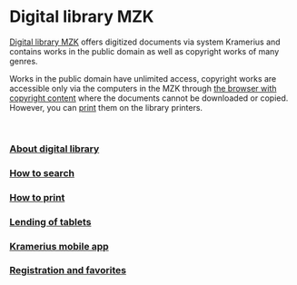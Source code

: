 # Digital library MZK

<a class="external" href="http://digitalniknihovna.mzk.cz/" target="_blank">Digital library MZK</a> offers digitized documents via system Kramerius and contains works in the public domain as well as copyright works of many genres.

Works in the public domain have unlimited access, copyright works are accessible only via the computers in the MZK through [the browser with copyright content](http://vknihovne.mzk.cz/en/digitalni-knihovna) where the documents cannot be downloaded or copied.
However, you can [print](http://vknihovne.mzk.cz/en/jak-tisknout) them on the library printers.


<br>
   
### [About digital library](http://vknihovne.mzk.cz/en/o-digitalni-knihovne)
### [How to search](http://vknihovne.mzk.cz/en/jak-hledat)
### [How to print](http://vknihovne.mzk.cz/en/jak-tisknout)
### [Lending of tablets](http://vknihovne.mzk.cz/en/tablety)
### [Kramerius mobile app](http://vknihovne.mzk.cz/en/mobilni-aplikace-kramerius)
### [Registration and favorites](http://vknihovne.mzk.cz/en/registrace-a-oblibene)
